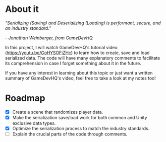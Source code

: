 # About it
_"Serializing (Saving) and Deserializing (Loading) is performant, secure, and an industry standard."_

_- Jonathan Weinberger, from GameDevHQ._

 In this project, I will watch GameDevHQ's tutorial video (https://youtu.be/GoHYSOFiZHc) to learn how to create, save and load serialized data. The code will have many explanatory comments to facilitate its comprehension in case I forget something about it in the future.
 
If you have any interest in learning about this topic or just want a written summary of GameDevHQ's video, feel free to take a look at my notes too!

# Roadmap
- [x] Create a scene that randomizes player data.
- [x] Make the serialization save/load work for both common and Unity exclusive data types.
- [x] Optimize the serialization process to match the industry standards.
- [ ] Explain the crucial parts of the code through comments.
